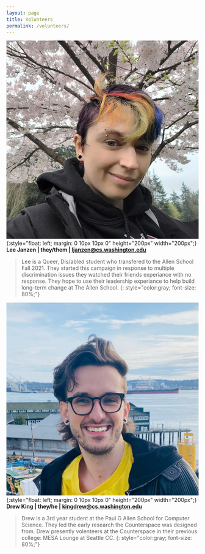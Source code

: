 ```yaml
---
layout: page
title: Volunteers
permalink: /volunteers/
---
```


![picture of androgenous light-skinned person in front of cherry blossoms with rainbow colored hair](/images/ljanzen.jpg){:style="float: left; margin: 0 10px 10px 0" height="200px" width="200px";}
**Lee Janzen | they/them | ljanzen@cs.washington.edu**

> Lee is a Queer, Dis/abled student who transfered to the Allen School Fall 2021. They started this campaign in response to multiple discrimination issues they watched their friends experiance with no response. They hope to use their leadership experiance to help build long-term change at The Allen School.
{: style="color:gray; font-size: 80%;"}


![picture of androgenous light-skinned person in front of the Puget Sound with dark brown hair, smiling](/images/kingdrew.jpg){:style="float: left; margin: 0 10px 10px 0" height="200px" width="200px";}
**Drew King | they/he | kingdrew@cs.washington.edu**

> Drew is a 3rd year student at the Paul G Allen School for Computer Science. They led the early research the Counterspace was designed from. Drew presently volenteers at the Counterspace in their previous college: MESA Lounge at Seattle CC.
{: style="color:gray; font-size: 80%;"}
